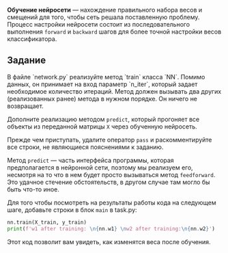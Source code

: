 **Обучение нейросети** &mdash; нахождение правильного набора весов и смещений для того, чтобы сеть решала поставленную проблему. 
Процесс настройки нейросети состоит из последовательного выполнения `forward` и `backward` шагов для более точной настройки весов классификатора.

<h2>Задание</h2>
В файле `network.py` реализуйте метод `train` класса `NN`. Помимо данных, он принимает на вход параметр `n_iter`, который задает 
необходимое количество итераций. Метод должен вызывать два других (реализованных ранее) метода в нужном порядке. Он ничего не возвращает.

Дополните реализацию методом `predict`, который прогоняет все объекты из переданной матрицы `X` через обученную нейросеть.

Прежде чем приступать, удалите оператор `pass` и раскомментируйте все строки, не являющиеся пояснениями к заданию.

<div class="hint"> Метод <code>predict</code> &mdash; часть интерфейса программы, которая предполагается в нейронной сети, поэтому мы реализуем его, 
несмотря на то что в нем будет просто вызываться метод <code>feedforward</code>. Это удачное стечение обстоятельств, в другом случае там могло 
бы быть что-то иное.</div>

Для того чтобы посмотреть на результаты работы кода на следующем шаге, добавьте строки в блок `main` в task.py:

```python
nn.train(X_train, y_train)
print(f'w1 after training: \n{nn.w1} \nw2 after training:\n{nn.w2}')
```
Этот код позволит вам увидеть, как изменятся веса после обучения.

 

